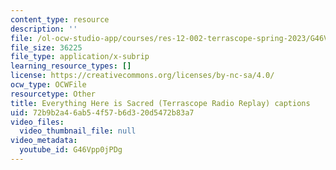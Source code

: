 ```yaml
---
content_type: resource
description: ''
file: /ol-ocw-studio-app/courses/res-12-002-terrascope-spring-2023/G46Vpp0jPDg_captions.webvtt
file_size: 36225
file_type: application/x-subrip
learning_resource_types: []
license: https://creativecommons.org/licenses/by-nc-sa/4.0/
ocw_type: OCWFile
resourcetype: Other
title: Everything Here is Sacred (Terrascope Radio Replay) captions
uid: 72b9b2a4-6ab5-4f57-b6d3-20d5472b83a7
video_files:
  video_thumbnail_file: null
video_metadata:
  youtube_id: G46Vpp0jPDg
---
```

